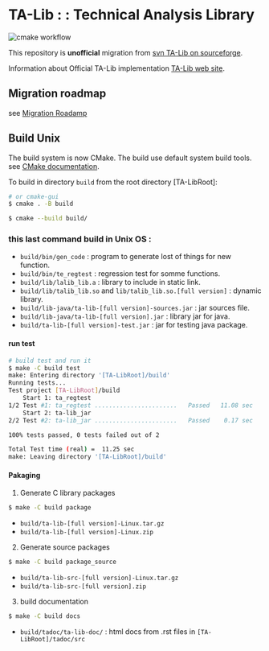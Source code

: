 # TA-Lib : : Technical Analysis Library

![cmake workflow](https://github.com/eric-lemesre/ta-lib-reloaded/actions/workflows/cmake.yml/badge.svg)

This repository is **unofficial** migration from [svn TA-Lib on sourceforge](http://ta-lib.svn.sourceforge.net/viewvc/ta-lib/trunk/ta-lib/).

Information about Official TA-Lib implementation [TA-Lib web site](http://ta-lib.org).

## Migration roadmap 
see [Migration Roadamp](MigrationRoadMap.md)

## Build Unix

The build system is now CMake. The build use default system build tools. see [CMake documentation](https://cmake.org/documentation/).

To build in directory `build` from the root directory [TA-LibRoot]:

``` sh
# or cmake-gui
$ cmake . -B build
```

``` sh
$ cmake --build build/
```

### this last command build in Unix OS :
* `build/bin/gen_code` : program to generate lost of things for new function.
* `build/bin/te_regtest` : regression test for somme functions.
* `build/lib/lalib_lib.a` : library to include in static link.
* `build/lib/talib_lib.so` and `lib/talib_lib.so.[full version]` : dynamic library.
* `build/lib-java/ta-lib-[full version]-sources.jar` : jar sources file.
* `build/lib-java/ta-lib-[full version].jar` : library jar for java.
* `build/ta-lib-[full version]-test.jar` : jar for testing java package.

#### run test 

``` sh
# build test and run it
$ make -C build test
make: Entering directory '[TA-LibRoot]/build'
Running tests...
Test project [TA-LibRoot]/build
    Start 1: ta_regtest
1/2 Test #1: ta_regtest .......................   Passed   11.08 sec
    Start 2: ta-lib_jar
2/2 Test #2: ta-lib_jar .......................   Passed    0.17 sec

100% tests passed, 0 tests failed out of 2

Total Test time (real) =  11.25 sec
make: Leaving directory '[TA-LibRoot]/build'
```

#### Pakaging

1. Generate C library packages

  ``` sh
  $ make -C build package
  ```

* `build/ta-lib-[full version]-Linux.tar.gz`
* `build/ta-lib-[full version]-Linux.zip`

2. Generate source packages
  ``` sh
  $ make -C build package_source
  ```
* `build/ta-lib-src-[full version]-Linux.tar.gz`
* `build/ta-lib-src-[full version].zip`

3. build documentation
  ``` sh
  $ make -C build docs
  ```
* `build/tadoc/ta-lib-doc/` : html docs from .rst files in `[TA-LibRoot]/tadoc/src`

